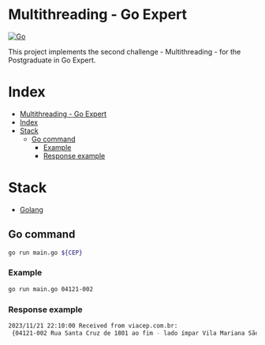 # Multithreading - Go Expert
[![Go](https://img.shields.io/badge/go-1.21.4-informational?logo=go)](https://go.dev)

This project implements the second challenge - Multithreading - for the Postgraduate in Go Expert.

# Index
- [Multithreading - Go Expert](#multithreading---go-expert)
- [Index](#index)
- [Stack](#stack)
  - [Go command](#go-command)
    - [Example](#example)
    - [Response example](#response-example)

# Stack
- [Golang](https://go.dev/)

## Go command
```sh
go run main.go ${CEP}
```

### Example
```sh
go run main.go 04121-002
```

### Response example
```sh
2023/11/21 22:10:00 Received from viacep.com.br: 
 {04121-002 Rua Santa Cruz de 1801 ao fim - lado ímpar Vila Mariana São Paulo SP 3550308 1004 11 7107}

```
